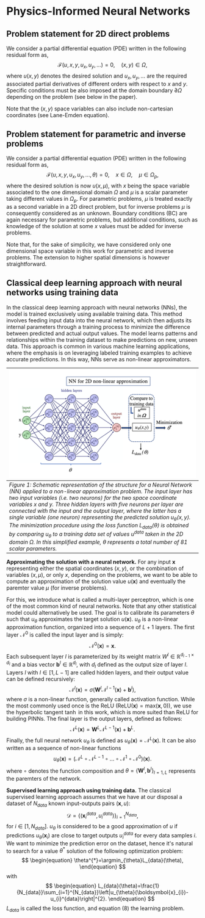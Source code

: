 # Physics-Informed Neural Networks

## Problem statement for 2D direct problems

We consider a partial differential equation (PDE) written in the following residual form as, 
$$
\begin{equation}
    \mathcal{F}(u,x,y,u_x,u_y,...)=0,\quad(x,y)\in\Omega,
\end{equation}
$$
where $u(x,y)$ denotes the desired solution and $u_x, u_y, ...$ are the required associated partial derivatives of different orders with respect to $x$ and $y$. Specific conditions must be also imposed at the domain boundary $\partial \Omega$ depending on the problem (see below in the paper).

Note that the $(x,y)$ space variables can also include non-cartesian coordinates (see Lane-Emden equation).

## Problem statement for parametric and inverse problems

We consider a partial differential equation (PDE) written in the following residual form as, 
$$
\begin{equation}
    \mathcal{F}(u,x,y,u_x,u_y,...,\theta)=0,\quad x\in\Omega,\quad\mu\in\Omega_{p},
\end{equation}
$$
where the desired solution is now $u(x,\mu)$, with $x$ being the space variable associated to the one dimensional domain $\Omega$ and $\mu$ is a scalar parameter taking different values in $\Omega_{p}$. For parametric problems, $\mu$ is treated exactly as a second variable in a 2D direct problem, but for inverse problems $\mu$ is consequently considered as an unknown. Boundary conditions (BC) are again necessary for parametric problems, but additional conditions, such as knowledge of the solution at some $x$ values must be added for inverse problems.

Note that, for the sake of simplicity, we have considered only one dimensional space variable in this work for parametric and inverse problems. The extension to higher spatial dimensions is however straightforward.

## Classical deep learning approach with neural networks using training data

In the classical deep learning approach with neural networks (NNs), the model is trained exclusively using available training data. This method involves feeding input data into the neural network, which then adjusts its internal parameters through a training process to minimize the difference between predicted and actual output values. The model learns patterns and relationships within the training dataset to make predictions on new, unseen data. This approach is common in various machine learning applications, where the emphasis is on leveraging labeled training examples to achieve accurate predictions. In this way, NNs serve as non-linear approximators.

|![Figure.1](../figures/figure_1.png)|
|:--|
|*Figure 1: Schematic representation of the structure for a Neural Network (NN) applied to a non-linear approximation problem. The input layer has two input variables (i.e. two neurons) for the two space coordinate variables $x$ and $y$. Three hidden layers with five neurons per layer are connected with the input and the output layer, where the latter has a single variable (one neuron) representing the predicted solution $u_{\theta}(x,y)$. The minimization procedure using the loss function $L_{data}(\theta)$ is obtained by comparing $u_{\theta}$ to a training data set of values $u^{data}$ taken in the 2D domain $\Omega$. In this simplified example, $\theta$ represents a total number of 81 scalar parameters.*|

**Approximating the solution with a neural network.**  For any input $\boldsymbol{x}$ representing either the spatial coordinates $(x,y)$, or the combination of variables $(x,\mu)$, or only $x$, depending on the problems, we want to be able to compute an approximation of the solution value $u(\boldsymbol{x})$ and eventually the paremter value $\mu$ (for inverse problems).

For this, we introduce what is called a multi-layer perceptron, which is one of the most common kind of neural networks. Note that any other statistical model could alternatively be used. The goal is to calibrate its parameters $\theta$ such that $u_{\theta}$ approximates the target solution $u(\boldsymbol{x})$. $u_{\theta}$ is a non-linear approximation function, organized into a sequence of $L+1$ layers. The first layer $\mathcal{N}^0$ is called the input layer and is simply:
$$
\begin{equation}
    \mathcal{N}^0(\boldsymbol{x}) = \boldsymbol{x}.
\end{equation}
$$
Each subsequent layer $l$ is parameterized by its weight matrix $W^l\in\mathbb{R}^{d_{l-1}\times d_{l}}$ and a bias vector $\boldsymbol{b}^{l}\in\mathbb{R}^{d_{l}}$, with $d_{l}$ defined as the output size of layer $l$. Layers $l$ with $l\in[1,L-1]$ are called hidden layers, and their output value can be defined recursively:
$$
\begin{equation}
    \mathcal{N}^{l}(\boldsymbol{x})=\sigma(\boldsymbol{W}^{l}\mathcal{N}^{l-1}(\boldsymbol{x})+\boldsymbol{b}^{l}),
\end{equation}
$$
where $\sigma$ is a non-linear function, generally called activation function. While the most commonly used once is the ReLU ($\mathrm{ReLU}(\boldsymbol{x})=\mathrm{max}(\boldsymbol{x},0)$), we use the hyperbolic tangent $\tanh$ in this work, which is more suited than $\mathrm{ReLU}$ for building PINNs. The final layer is the output layers, defined as follows:
$$
\begin{equation}
    \mathcal{N}^{L}(\boldsymbol{x})=\boldsymbol{W}^{L}\mathcal{N}^{L-1}(\boldsymbol{x})+\boldsymbol{b}^{L}.
\end{equation}
$$
Finally, the full neural network $u_{\theta}$ is defined as $u_{\theta}(\boldsymbol{x})=\mathcal{N}^{L}(\boldsymbol{x})$. It can be also written as a sequence of non-linear functions
$$
\begin{equation}
    u_{\theta}(\boldsymbol{x})=\left(\mathcal{N}^{L}\circ\mathcal{N}^{L-1}\circ\ldots\circ\mathcal{N}^{1}\circ\mathcal{N}^{0}\right)(\boldsymbol{x}).
\end{equation}
$$
where $\circ$ denotes the function composition and $\theta=\{\boldsymbol{W}^{l},\boldsymbol{b}^{l}\}_{l=1,L}$ represents the paremters of the network.

**Supervised learning approach using training data.** The classical supervised learning approach assumes that we have at our disposal a dataset of $N_{data}$ known input-outputs pairs $(\boldsymbol{x}, u)$:
$$
\begin{equation}
    \mathcal{D}=\left\{\left(\boldsymbol{x}_{i}^{data},u_{i}^{data}\right)\right\}_{i=1}^{N_{data}},
\end{equation}
$$
for $i\in[1,N_{data}]$. $u_{\theta}$ is considered to be a good approximation of $u$ if predictions $u_{\theta}(\boldsymbol{x}_{i})$ are close to target outputs $u_{i}^{data}$ for every data samples $i$. We want to minimize the prediction error on the dataset, hence it's natural to search for a value $\theta^{*}$ solution of the following optimization problem:
$$
\begin{equation}
    \theta^{*}=\argmin_{\theta}L_{data}(\theta),
\end{equation}
$$
with
$$
\begin{equation}
    L_{data}(\theta)=\frac{1}{N_{data}}\sum_{i=1}^{N_{data}}\left|u_{\theta}(\boldsymbol{x}_{i})-u_{i}^{data}\right|^{2}.
\end{equation}
$$
$L_{data}$ is called the loss function, and equation (8) the learning problem.